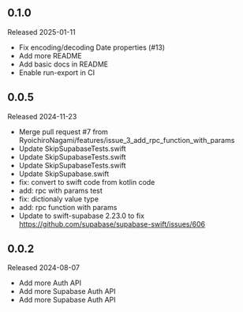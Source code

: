 ## 0.1.0

Released 2025-01-11

  - Fix encoding/decoding Date properties (#13)
  - Add more README
  - Add basic docs in README
  - Enable run-export in CI

## 0.0.5

Released 2024-11-23

  - Merge pull request #7 from RyoichiroNagami/features/issue_3_add_rpc_function_with_params
  - Update SkipSupabaseTests.swift
  - Update SkipSupabaseTests.swift
  - Update SkipSupabaseTests.swift
  - Update SkipSupabase.swift
  - fix: convert to swift code from kotlin code
  - add: rpc with params test
  - fix: dictionaly value type
  - add: rpc function with params
  - Update to swift-supabase 2.23.0 to fix https://github.com/supabase/supabase-swift/issues/606

## 0.0.2

Released 2024-08-07

  - Add more Auth API
  - Add more Supabase Auth API
  - Add more Supabase Auth API

